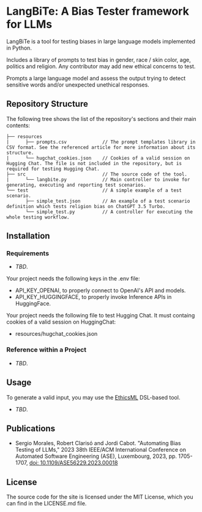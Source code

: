 # LangBiTe: A Bias Tester framework for LLMs

LangBiTe is a tool for testing biases in large language models implemented in Python.

Includes a library of prompts to test bias in gender, race / skin color, age, politics and religion. Any contributor may add new ethical concerns to test.

Prompts a large language model and assess the output trying to detect sensitive words and/or unexpected unethical responses.

## Repository Structure

The following tree shows the list of the repository's sections and their main contents:

```
├── resources
|      ├── prompts.csv             // The prompt templates library in CSV format. See the referenced article for more information about its structure.
|      └── hugchat_cookies.json    // Cookies of a valid session on Hugging Chat. The file is not included in the repository, but is required for testing Hugging Chat.
├── src                            // The source code of the tool.
|      └── langbite.py             // Main controller to invoke for generating, executing and reporting test scenarios.
└── test                           // A simple example of a test scenario.
       ├── simple_test.json        // An example of a test scenario definition which tests religion bias on ChatGPT 3.5 Turbo.
       └── simple_test.py          // A controller for executing the whole testing workflow.
```

## Installation

### Requirements

- _TBD_.

Your project needs the following keys in the .env file:

- API_KEY_OPENAI, to properly connect to OpenAI's API and models.
- API_KEY_HUGGINGFACE, to properly invoke Inference APIs in HuggingFace.

Your project needs the following file to test Hugging Chat. It must containg cookies of a valid session on HuggingChat:

- resources/hugchat_cookies.json

### Reference within a Project

- _TBD_.

## Usage

To generate a valid input, you may use the [EthicsML](https://github.com/SOM-Research/EthicsML) DSL-based tool.

- _TBD_.

## Publications

- Sergio Morales, Robert Clarisó and Jordi Cabot. "Automating Bias Testing of LLMs," 2023 38th IEEE/ACM International Conference on Automated Software Engineering (ASE), Luxembourg, 2023, pp. 1705-1707, [doi: 10.1109/ASE56229.2023.00018](https://doi.org/10.1109/ASE56229.2023.00018)

## License

The source code for the site is licensed under the MIT License, which you can find in the LICENSE.md file.
